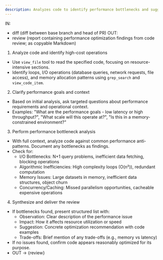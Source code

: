 ```yaml
---
description: Analyzes code to identify performance bottlenecks and suggests optimizations for improved resource utilization given a diff
---
```


IN:
 - diff (diff between base branch and head of PR)
OUT:
 - review (report containing performance optimization findings from code review; as copyable Markdown)

1. Analyze code and identify high-cost operations
 - Use `view_file` tool to read the specified code, focusing on resource-intensive sections.
 - Identify loops, I/O operations (database queries, network requests, file access), and memory allocation patterns using `grep_search` and `view_code_item`.

2. Clarify performance goals and context
 - Based on initial analysis, ask targeted questions about performance requirements and operational context.
 - Examples: "What are the performance goals - low latency or high throughput?", "What scale will this operate at?", "Is this in a memory-constrained environment?"

3. Perform performance bottleneck analysis
 - With full context, analyze code against common performance anti-patterns. Document any bottlenecks as findings.
 - Check for:
   - I/O Bottlenecks: N+1 query problems, inefficient data fetching, blocking operations
   - Algorithmic Inefficiencies: High complexity loops (O(n²)), redundant computation
   - Memory Issues: Large datasets in memory, inefficient data structures, object churn
   - Concurrency/Caching: Missed parallelism opportunities, cacheable expensive operations

4. Synthesize and deliver the review
 - If bottlenecks found, present structured list with:
   - Observation: Clear description of the performance issue
   - Impact: How it affects resource utilization or speed
   - Suggestion: Concrete optimization recommendation with code examples
   - Trade-offs: Brief mention of any trade-offs (e.g., memory vs latency)
 - If no issues found, confirm code appears reasonably optimized for its purpose.
 - OUT -> {review}